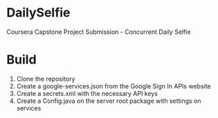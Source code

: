 # DailySelfie
Coursera Capstone Project Submission - Concurrent Daily Selfie

# Build

 1. Clone the repository 
 2. Create a google-services.json from the Google Sign In APIs website
 3. Create a secrets.xml with the necessary API keys
 4. Create a Config.java on the server root package with settings on services